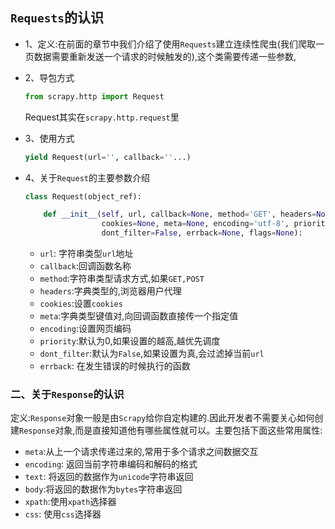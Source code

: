 ## `Requests`的认识

- 1、定义:在前面的章节中我们介绍了使用`Requests`建立连续性爬虫(我们爬取一页数据需要重新发送一个请求的时候触发的),这个类需要传递一些参数,

- 2、导包方式

  ```python
  from scrapy.http import Request
  ```

   Request其实在`scrapy.http.request`里

- 3、使用方式

  ```py
  yield Request(url='', callback=''...)
  ```

- 4、关于`Request`的主要参数介绍

  ```py
  class Request(object_ref):
  
      def __init__(self, url, callback=None, method='GET', headers=None, body=None,
                   cookies=None, meta=None, encoding='utf-8', priority=0,
                   dont_filter=False, errback=None, flags=None):
  ```

  - `url`: 字符串类型`url`地址
  - `callback`:回调函数名称
  - `method`:字符串类型请求方式,如果`GET,POST`
  - `headers`:字典类型的,浏览器用户代理
  - `cookies`:设置`cookies`
  - `meta`:字典类型键值对,向回调函数直接传一个指定值
  - `encoding`:设置网页编码
  - `priority`:默认为0,如果设置的越高,越优先调度
  - `dont_filter`:默认为`False`,如果设置为真,会过滤掉当前`url`
  - `errback`: 在发生错误的时候执行的函数

### 二、关于`Response`的认识

定义:`Response`对象一般是由`Scrapy`给你自定构建的.因此开发者不需要关心如何创建`Response`对象,而是直接知道他有哪些属性就可以。主要包括下面这些常用属性:

- `meta`:从上一个请求传递过来的,常用于多个请求之间数据交互
- `encoding`: 返回当前字符串编码和解码的格式
- `text`: 将返回的数据作为`unicode`字符串返回
- `body`:将返回的数据作为`bytes`字符串返回
- `xpath`:使用`xpath`选择器
- `css`: 使用`css`选择器